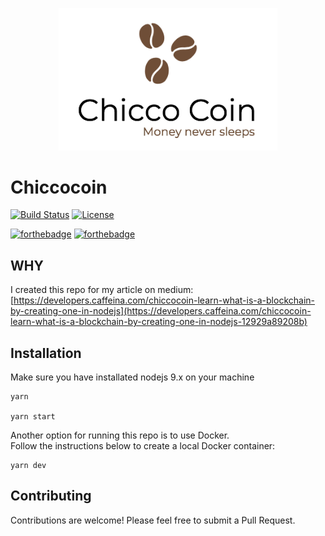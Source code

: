 <p align="center">
  <img src="/public/images/chiccocoin.png" width="350"/>
</p>

# Chiccocoin

[![Build Status](https://travis-ci.org/thecreazy/chiccocoin.svg?branch=master)](https://travis-ci.org/thecreazy/chiccocoin) [![License](http://www.wtfpl.net/wp-content/uploads/2012/12/wtfpl-badge-4.png)](http://www.wtfpl.net)

[![forthebadge](http://forthebadge.com/badges/built-with-love.svg)](http://forthebadge.com) [![forthebadge](http://forthebadge.com/badges/contains-cat-gifs.svg)](http://forthebadge.com)

## WHY

I created this repo for my article on medium: [https://developers.caffeina.com/chiccocoin-learn-what-is-a-blockchain-by-creating-one-in-nodejs](https://developers.caffeina.com/chiccocoin-learn-what-is-a-blockchain-by-creating-one-in-nodejs-12929a89208b)

## Installation

Make sure you have installated nodejs 9.x on your machine

```
yarn 

yarn start

```

Another option for running this repo is to use Docker.  
Follow the instructions below to create a local Docker container:

```
yarn dev
```

## Contributing

Contributions are welcome! Please feel free to submit a Pull Request.

